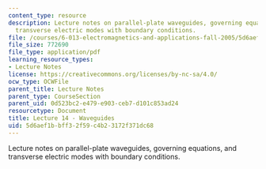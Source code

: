 ```yaml
---
content_type: resource
description: Lecture notes on parallel-plate waveguides, governing equations, and
  transverse electric modes with boundary conditions.
file: /courses/6-013-electromagnetics-and-applications-fall-2005/5d6aef1bbff32f59c4b23172f371dc68_lec14.pdf
file_size: 772690
file_type: application/pdf
learning_resource_types:
- Lecture Notes
license: https://creativecommons.org/licenses/by-nc-sa/4.0/
ocw_type: OCWFile
parent_title: Lecture Notes
parent_type: CourseSection
parent_uid: 0d523bc2-e479-e903-ceb7-d101c853ad24
resourcetype: Document
title: Lecture 14 - Waveguides
uid: 5d6aef1b-bff3-2f59-c4b2-3172f371dc68
---
```

Lecture notes on parallel-plate waveguides, governing equations, and transverse electric modes with boundary conditions.